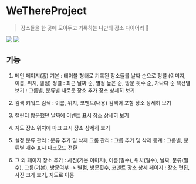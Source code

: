 # WeThereProject
> 장소들을 한 곳에 모아두고 기록하는 나만의 장소 다이어리 📒

<img src="https://img.shields.io/badge/Firebase-FFCA28?style=for-the-badge&logo=Firebase&logoColor=white">
<img src="https://img.shields.io/badge/Swift-F05138?style=for-the-badge&logo=Swift&logoColor=white">

## 기능
1. 메인 페이지(홈)
기본 : 테이블 형태로 기록된 장소들를 날짜 순으로 정렬 (이미지, 이름, 위치, 별점)
정렬 : 최근 날짜 순, 별점 높은 순, 방문 횟수 순, 가나다 순
섹션별 보기 : 그룹별, 분류별
새로운 장소 추가
장소 상세히 보기

2. 검색
키워드 검색 : 이름, 위치, 코멘트(내용) 검색어 포함
장소 상세히 보기

3. 캘린더
방문했던 날짜에 이벤트 표시
장소 상세히 보기

4. 지도
장소 위치에 마크 표시
장소 상세히 보기

5. 설정
분류 관리 : 분류 추가 및 삭제
그룹 관리 : 그룹 추가 및 삭제
통계 : 그룹별, 분류별 개수 표시
다크모드 전환

6. 그 외 페이지
장소 추가 : 사진(기본 이미지), 이름(필수), 위치(필수), 날짜, 분류(필수), 그룹(기본), 방문여부 -> 별점, 방문횟수, 코멘트
장소 상세 페이지 : 장소 편집, 사진 크게 보기, 지도로 이동
